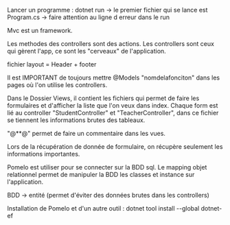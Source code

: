 Lancer un programme : dotnet run
    -> le premier fichier qui se lance est Program.cs
    -> faire attention au ligne d erreur dans le run

Mvc est un framework.

Les methodes des controllers sont des actions.
Les controllers sont ceux qui gèrent l'app, ce sont les "cerveaux" de l'application.


fichier layout = Header + footer

Il est IMPORTANT de toujours mettre @Models "nomdelafonciton" dans les pages où l'on utilise les controllers.

Dans le Dossier Views, il contient les fichiers qui permet de faire les formulaires et d'afficher la liste que l'on veux dans index.
Chaque form est lié au controller "StudentController" et "TeacherController", dans ce fichier se tiennent les informations brutes des tableaux.

"@**@" permet de faire un commentaire dans les vues.

Lors de la récupération de donnée de formulaire, on récupère seulement les informations importantes.

Pomelo est utiliser pour se connecter sur la BDD sql.
Le mapping objet relationnel permet de manipuler la BDD les classes et instance sur l'application.

BDD -> entité (permet d'éviter des données brutes dans les controllers)

Installation de Pomelo et d'un autre outil : dotnet tool install --global dotnet-ef


